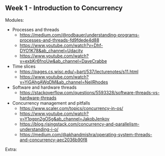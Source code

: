 ## Week 1 - Introduction to Concurrency


Modules:
* Processes and threads
  * https://medium.com/@rodbauer/understanding-programs-processes-and-threads-fd9fdede4d88 
  * https://www.youtube.com/watch?v=Dhf-DYO1K78&ab_channel=Udacity
  * https://www.youtube.com/watch?v=exbKr6fnoUw&ab_channel=DaveCrabbe
* Time slices
  * https://pages.cs.wisc.edu/~bart/537/lecturenotes/s11.html
  * https://www.youtube.com/watch?v=YiGAhgAWqDM&ab_channel=NeilRhodes 
* Software and hardware threads
  * https://stackoverflow.com/questions/5593328/software-threads-vs-hardware-threads 
* Concurrency management and pitfalls
  * https://www.scaler.com/topics/concurrency-in-os/
  * https://www.youtube.com/watch?v=Y1pgpn2gOSg&ab_channel=JakobJenkov
  * https://blog.risingstack.com/concurrency-and-parallelism-understanding-i-o/
  * https://medium.com/@akhandmishra/operating-system-threads-and-concurrency-aec2036b90f8
 
Extra:
